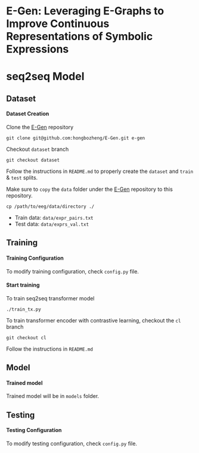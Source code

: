 # E-Gen: Leveraging E-Graphs to Improve Continuous Representations of Symbolic Expressions
# seq2seq Model

## Dataset
#### Dataset Creation
Clone the [E-Gen](https://github.com/hongbozheng/E-Gen) repository
```
git clone git@github.com:hongbozheng/E-Gen.git e-gen
```
Checkout `dataset` branch
```
git checkout dataset
```
Follow the instructions in `README.md` to properly create the `dataset` and
`train` & `test` splits.

Make sure to `copy` the `data` folder under the
[E-Gen](https://github.com/hongbozheng/E-Gen)
repository to this repository.
```
cp /path/to/eeg/data/directory ./
```
- Train data: `data/expr_pairs.txt`
- Test data: `data/exprs_val.txt`

## Training
#### Training Configuration
To modify training configuration, check `config.py` file.

#### Start training
To train seq2seq transformer model
```
./train_tx.py
```
To train transformer encoder with contrastive learning,
checkout the `cl` branch
```
git checkout cl
```
Follow the instructions in `README.md`

## Model
#### Trained model
Trained model will be in `models` folder.

## Testing
#### Testing Configuration
To modify testing configuration, check `config.py` file.
